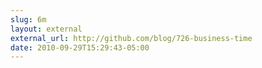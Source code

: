 ```yaml
---
slug: 6m
layout: external
external_url: http://github.com/blog/726-business-time
date: 2010-09-29T15:29:43-05:00
---
```


